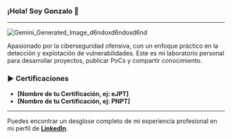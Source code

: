 ### ¡Hola! Soy Gonzalo 👋

---

![Gemini_Generated_Image_d6ndoxd6ndoxd6nd](https://github.com/user-attachments/assets/f2b2eec7-590f-4642-8d4b-8c8bd35f016e)



Apasionado por la ciberseguridad ofensiva, con un enfoque práctico en la detección y explotación de vulnerabilidades. Este es mi laboratorio personal para desarrollar proyectos, publicar PoCs y compartir conocimiento.

### ► Certificaciones

* **[Nombre de tu Certificación, ej: eJPT]**
* **[Nombre de tu Certificación, ej: PNPT]**

---

Puedes encontrar un desglose completo de mi experiencia profesional en mi perfil de **[LinkedIn](https://www.linkedin.com/in/tu-usuario-de-linkedin)**.
